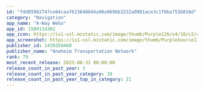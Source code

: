 ```yaml
---
id: "fdd85982747ce64caaf6236488d4a80a969bb3232a0981ace3c1f0ba753b816d"
category: "Navigation"
app_name: "A-Way WeGo"
app_id: 1589114302
app_icon: https://is1-ssl.mzstatic.com/image/thumb/Purple126/v4/10/c2/c6/10c2c669-b8aa-9be3-8838-0a3394b6c3e8/AppIcon_ART-1x_U007emarketing-0-4-0-85-220.png/1024x1024bb.png
app_screenshot: https://is1-ssl.mzstatic.com/image/thumb/PurpleSource112/v4/14/c0/1e/14c01ee0-fecb-83d8-85b9-9be80c21f077/6c80e50d-6760-4e99-b9a8-3cb825c8be18_1_Apple_6.5_-_Home_Screen.png/1242x2688bb.png
publisher_id: 1439359460
publisher_name: "Anaheim Transportation Network"
rank: 79
most_recent_release: 2023-08-31 00:00:00
release_count_in_past_year: 3
release_count_in_past_year_category: 10
release_count_in_past_year_top_in_category: 21
---
```

